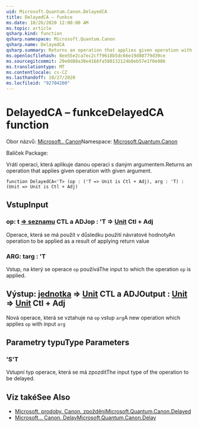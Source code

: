 ```yaml
---
uid: Microsoft.Quantum.Canon.DelayedCA
title: DelayedCA – funkce
ms.date: 10/26/2020 12:00:00 AM
ms.topic: article
qsharp.kind: function
qsharp.namespace: Microsoft.Quantum.Canon
qsharp.name: DelayedCA
qsharp.summary: Returns an operation that applies given operation with given argument.
ms.openlocfilehash: 8ee55e2ca7ec2cff9618b5dc66e19d88779d39ce
ms.sourcegitcommit: 29e0d88a30e4166fa580132124b0eb57e1f0e986
ms.translationtype: MT
ms.contentlocale: cs-CZ
ms.lasthandoff: 10/27/2020
ms.locfileid: "92704200"
---
```

# <a name="delayedca-function"></a><span data-ttu-id="477bb-102">DelayedCA – funkce</span><span class="sxs-lookup"><span data-stu-id="477bb-102">DelayedCA function</span></span>

<span data-ttu-id="477bb-103">Obor názvů: [Microsoft.. Canon](xref:Microsoft.Quantum.Canon)</span><span class="sxs-lookup"><span data-stu-id="477bb-103">Namespace: [Microsoft.Quantum.Canon](xref:Microsoft.Quantum.Canon)</span></span>

<span data-ttu-id="477bb-104">Balíček [](https://nuget.org/packages/)</span><span class="sxs-lookup"><span data-stu-id="477bb-104">Package: [](https://nuget.org/packages/)</span></span>


<span data-ttu-id="477bb-105">Vrátí operaci, která aplikuje danou operaci s daným argumentem.</span><span class="sxs-lookup"><span data-stu-id="477bb-105">Returns an operation that applies given operation with given argument.</span></span>

```qsharp
function DelayedCA<'T> (op : ('T => Unit is Ctl + Adj), arg : 'T) : (Unit => Unit is Ctl + Adj)
```


## <a name="input"></a><span data-ttu-id="477bb-106">Vstup</span><span class="sxs-lookup"><span data-stu-id="477bb-106">Input</span></span>

### <a name="op--t--unit-ctl--adj"></a><span data-ttu-id="477bb-107">op: t [=> seznamu](xref:microsoft.quantum.lang-ref.unit) CTL a ADJ</span><span class="sxs-lookup"><span data-stu-id="477bb-107">op : 'T => [Unit](xref:microsoft.quantum.lang-ref.unit) Ctl + Adj</span></span>

<span data-ttu-id="477bb-108">Operace, která se má použít v důsledku použití návratové hodnoty</span><span class="sxs-lookup"><span data-stu-id="477bb-108">An operation to be applied as a result of applying return value</span></span>


### <a name="arg--t"></a><span data-ttu-id="477bb-109">ARG: t</span><span class="sxs-lookup"><span data-stu-id="477bb-109">arg : 'T</span></span>

<span data-ttu-id="477bb-110">Vstup, na který se operace `op` používá</span><span class="sxs-lookup"><span data-stu-id="477bb-110">The input to which the operation `op` is applied.</span></span>



## <a name="output--unit--unit-ctl--adj"></a><span data-ttu-id="477bb-111">Výstup: [jednotka](xref:microsoft.quantum.lang-ref.unit) => [Unit](xref:microsoft.quantum.lang-ref.unit) CTL a ADJ</span><span class="sxs-lookup"><span data-stu-id="477bb-111">Output : [Unit](xref:microsoft.quantum.lang-ref.unit) => [Unit](xref:microsoft.quantum.lang-ref.unit) Ctl + Adj</span></span>

<span data-ttu-id="477bb-112">Nová operace, která se vztahuje na `op` vstup `arg`</span><span class="sxs-lookup"><span data-stu-id="477bb-112">A new operation which applies `op` with input `arg`</span></span>

## <a name="type-parameters"></a><span data-ttu-id="477bb-113">Parametry typu</span><span class="sxs-lookup"><span data-stu-id="477bb-113">Type Parameters</span></span>

### <a name="t"></a><span data-ttu-id="477bb-114">'S</span><span class="sxs-lookup"><span data-stu-id="477bb-114">'T</span></span>

<span data-ttu-id="477bb-115">Vstupní typ operace, která se má zpozdit</span><span class="sxs-lookup"><span data-stu-id="477bb-115">The input type of the operation to be delayed.</span></span>

## <a name="see-also"></a><span data-ttu-id="477bb-116">Viz také</span><span class="sxs-lookup"><span data-stu-id="477bb-116">See Also</span></span>

- [<span data-ttu-id="477bb-117">Microsoft. prodoby. Canon. zpoždění</span><span class="sxs-lookup"><span data-stu-id="477bb-117">Microsoft.Quantum.Canon.Delayed</span></span>](xref:Microsoft.Quantum.Canon.Delayed)
- [<span data-ttu-id="477bb-118">Microsoft... Canon. Delay</span><span class="sxs-lookup"><span data-stu-id="477bb-118">Microsoft.Quantum.Canon.Delay</span></span>](xref:Microsoft.Quantum.Canon.Delay)